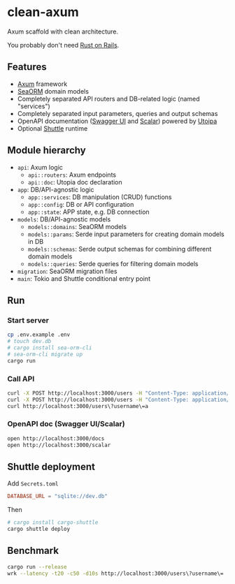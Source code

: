 # clean-axum

Axum scaffold with clean architecture.

You probably don't need [Rust on Rails](https://github.com/loco-rs/loco).

## Features

- [Axum](https://github.com/tokio-rs/axum) framework
- [SeaORM](https://github.com/SeaQL/sea-orm) domain models
- Completely separated API routers and DB-related logic (named "services")
- Completely separated input parameters, queries and output schemas
- OpenAPI documentation ([Swagger UI](https://clean-axum.shuttleapp.rs/docs) and [Scalar](https://clean-axum.shuttleapp.rs/scalar)) powered by [Utoipa](https://github.com/juhaku/utoipa)
- Optional [Shuttle](https://www.shuttle.rs/) runtime

## Module hierarchy

- `api`: Axum logic
  - `api::routers`: Axum endpoints
  - `api::doc`: Utopia doc declaration
- `app`: DB/API-agnostic logic
  - `app::services`: DB manipulation (CRUD) functions
  - `app::config`: DB or API configuration
  - `app::state`: APP state, e.g. DB connection
- `models`: DB/API-agnostic models
  - `models::domains`: SeaORM models
  - `models::params`: Serde input parameters for creating domain models in DB
  - `models::schemas`: Serde output schemas for combining different domain models
  - `models::queries`: Serde queries for filtering domain models
- `migration`: SeaORM migration files
- `main`: Tokio and Shuttle conditional entry point

## Run

### Start server

```bash
cp .env.example .env
# touch dev.db
# cargo install sea-orm-cli
# sea-orm-cli migrate up
cargo run
```

### Call API

```bash
curl -X POST http://localhost:3000/users -H "Content-Type: application/json" -d '{"username":"aaa"}'
curl -X POST http://localhost:3000/users -H "Content-Type: application/json" -d '{"username":"abc"}'
curl http://localhost:3000/users\?username\=a
```

### OpenAPI doc (Swagger UI/Scalar)

```bash
open http://localhost:3000/docs
open http://localhost:3000/scalar
```

## Shuttle deployment

Add `Secrets.toml`

```toml
DATABASE_URL = "sqlite://dev.db"
```

Then

```bash
# cargo install cargo-shuttle
cargo shuttle deploy
```

## Benchmark

```bash
cargo run --release
wrk --latency -t20 -c50 -d10s http://localhost:3000/users\?username\=
```
